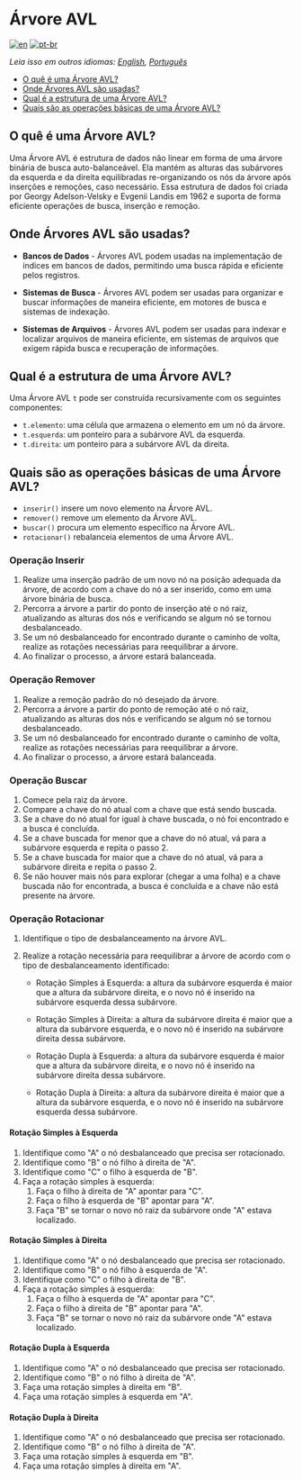 # Árvore AVL

[![en](https://img.shields.io/badge/lang-en-red.svg)](./README.md) [![pt-br](https://img.shields.io/badge/lang-pt--br-green.svg)](README.pt-br.md)

_Leia isso em outros idiomas: [English](README.md), [Português](README.pt-br.md)_

- [O quê é uma Árvore AVL?](#o-quê-é-uma-árvore-avl)
- [Onde Árvores AVL são usadas?](#onde-árvores-avl-são-usadas)
- [Qual é a estrutura de uma Árvore AVL?](#qual-é-a-estrutura-de-uma-árvore-avl)
- [Quais são as operações básicas de uma Árvore AVL?](#quais-são-as-operações-básicas-de-uma-árvore-avl)

## O quê é uma Árvore AVL?

Uma Árvore AVL é estrutura de dados não linear em forma de uma árvore binária de busca auto-balanceável. Ela mantém as alturas das subárvores da esquerda e da direita equilibradas re-organizando os nós da árvore após inserções e remoções, caso necessário. Essa estrutura de dados foi criada por Georgy Adelson-Velsky e Evgenii Landis em 1962 e suporta de forma eficiente operações de busca, inserção e remoção.

## Onde Árvores AVL são usadas?

- **Bancos de Dados** - Árvores AVL podem usadas na implementação de índices em bancos de dados, permitindo uma busca rápida e eficiente pelos registros.

- **Sistemas de Busca** - Árvores AVL podem ser usadas para organizar e buscar informações de maneira eficiente, em motores de busca e sistemas de indexação.

- **Sistemas de Arquivos** - Árvores AVL podem ser usadas para indexar e localizar arquivos de maneira eficiente, em sistemas de arquivos que exigem rápida busca e recuperação de informações.

## Qual é a estrutura de uma Árvore AVL?

Uma Árvore AVL `t` pode ser construída recursivamente com os seguintes componentes:

- `t.elemento`: uma célula que armazena o elemento em um nó da árvore.
- `t.esquerda`: um ponteiro para a subárvore AVL da esquerda.
- `t.direita`: um ponteiro para a subárvore AVL da direita.

## Quais são as operações básicas de uma Árvore AVL?

- `inserir()` insere um novo elemento na Árvore AVL.
- `remover()` remove um elemento da Árvore AVL.
- `buscar()` procura um elemento específico na Árvore AVL.
- `rotacionar()` rebalanceia elementos de uma Árvore AVL.

### Operação Inserir

1. Realize uma inserção padrão de um novo nó na posição adequada da árvore, de acordo com a chave do nó a ser inserido, como em uma árvore binária de busca.
2. Percorra a árvore a partir do ponto de inserção até o nó raiz, atualizando as alturas dos nós e verificando se algum nó se tornou desbalanceado.
4. Se um nó desbalanceado for encontrado durante o caminho de volta, realize as rotações necessárias para reequilibrar a árvore.
5. Ao finalizar o processo, a árvore estará balanceada.

### Operação Remover

1. Realize a remoção padrão do nó desejado da árvore.
2. Percorra a árvore a partir do ponto de remoção até o nó raiz, atualizando as alturas dos nós e verificando se algum nó se tornou desbalanceado.
3. Se um nó desbalanceado for encontrado durante o caminho de volta, realize as rotações necessárias para reequilibrar a árvore.
4. Ao finalizar o processo, a árvore estará balanceada.

### Operação Buscar

1. Comece pela raiz da árvore.
2. Compare a chave do nó atual com a chave que está sendo buscada.
3. Se a chave do nó atual for igual à chave buscada, o nó foi encontrado e a busca é concluída.
4. Se a chave buscada for menor que a chave do nó atual, vá para a subárvore esquerda e repita o passo 2.
5. Se a chave buscada for maior que a chave do nó atual, vá para a subárvore direita e repita o passo 2.
6. Se não houver mais nós para explorar (chegar a uma folha) e a chave buscada não for encontrada, a busca é concluída e a chave não está presente na árvore.

### Operação Rotacionar

1. Identifique o tipo de desbalanceamento na árvore AVL.

2. Realize a rotação necessária para reequilibrar a árvore de acordo com o tipo de desbalanceamento identificado:

   - Rotação Simples á Esquerda: a altura da subárvore esquerda é maior que a altura da subárvore direita, e o novo nó é inserido na subárvore esquerda dessa subárvore.

   - Rotação Simples à Direita: a altura da subárvore direita é maior que a altura da subárvore esquerda, e o novo nó é inserido na subárvore direita dessa subárvore.

   - Rotação Dupla à Esquerda: a altura da subárvore esquerda é maior que a altura da subárvore direita, e o novo nó é inserido na subárvore direita dessa subárvore.

   - Rotação Dupla à Direita: a altura da subárvore direita é maior que a altura da subárvore esquerda, e o novo nó é inserido na subárvore esquerda dessa subárvore.

#### Rotação Simples à Esquerda

1. Identifique como "A" o nó desbalanceado que precisa ser rotacionado.
2. Identifique como "B" o nó filho à direita de "A".
3. Identifique como "C" o filho à esquerda de "B".
4. Faça a rotação simples à esquerda:
   1. Faça o filho à direita de "A" apontar para "C".
   2. Faça o filho à esquerda de "B" apontar para "A".
   3. Faça "B" se tornar o novo nó raiz da subárvore onde "A" estava localizado.

#### Rotação Simples à Direita

1. Identifique como "A" o nó desbalanceado que precisa ser rotacionado.
2. Identifique como "B" o nó filho à esquerda de "A".
3. Identifique como "C" o filho à direita de "B".
4. Faça a rotação simples à esquerda:
   1. Faça o filho à esquerda de "A" apontar para "C".
   2. Faça o filho à direita de "B" apontar para "A".
   3. Faça "B" se tornar o novo nó raiz da subárvore onde "A" estava localizado.

#### Rotação Dupla à Esquerda

1. Identifique como "A" o nó desbalanceado que precisa ser rotacionado.
2. Identifique como "B" o nó filho à direita de "A".
3. Faça uma rotação simples à direita em "B".
4. Faça uma rotação simples à esquerda em "A".

#### Rotação Dupla à Direita

1. Identifique como "A" o nó desbalanceado que precisa ser rotacionado.
2. Identifique como "B" o nó filho à direita de "A".
3. Faça uma rotação simples à esquerda em "B".
4. Faça uma rotação simples à direita em "A".
